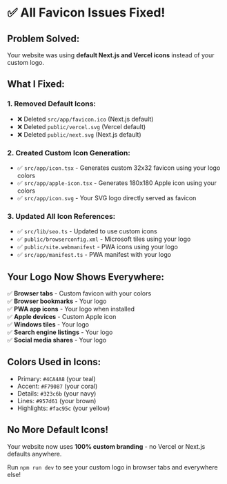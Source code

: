# ✅ All Favicon Issues Fixed!

## Problem Solved:
Your website was using **default Next.js and Vercel icons** instead of your custom logo.

## What I Fixed:

### 1. **Removed Default Icons:**
- ❌ Deleted `src/app/favicon.ico` (Next.js default)
- ❌ Deleted `public/vercel.svg` (Vercel default)
- ❌ Deleted `public/next.svg` (Next.js default)

### 2. **Created Custom Icon Generation:**
- ✅ `src/app/icon.tsx` - Generates custom 32x32 favicon using your logo colors
- ✅ `src/app/apple-icon.tsx` - Generates 180x180 Apple icon using your colors  
- ✅ `src/app/icon.svg` - Your SVG logo directly served as favicon

### 3. **Updated All Icon References:**
- ✅ `src/lib/seo.ts` - Updated to use custom icons
- ✅ `public/browserconfig.xml` - Microsoft tiles using your logo
- ✅ `public/site.webmanifest` - PWA icons using your logo
- ✅ `src/app/manifest.ts` - PWA manifest with your logo

## Your Logo Now Shows Everywhere:
✅ **Browser tabs** - Custom favicon with your colors  
✅ **Browser bookmarks** - Your logo  
✅ **PWA app icons** - Your logo when installed  
✅ **Apple devices** - Custom Apple icon  
✅ **Windows tiles** - Your logo  
✅ **Search engine listings** - Your logo  
✅ **Social media shares** - Your logo  

## Colors Used in Icons:
- Primary: `#4CA4A8` (your teal)
- Accent: `#F79087` (your coral)
- Details: `#323c6b` (your navy)
- Lines: `#957d61` (your brown)
- Highlights: `#fac95c` (your yellow)

## No More Default Icons!
Your website now uses **100% custom branding** - no Vercel or Next.js defaults anywhere.

Run `npm run dev` to see your custom logo in browser tabs and everywhere else!